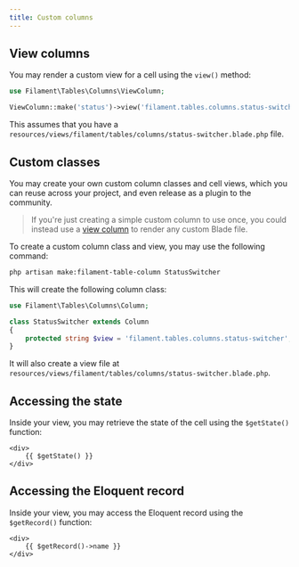 ```yaml
---
title: Custom columns
---
```


## View columns

You may render a custom view for a cell using the `view()` method:

```php
use Filament\Tables\Columns\ViewColumn;

ViewColumn::make('status')->view('filament.tables.columns.status-switcher')
```

This assumes that you have a `resources/views/filament/tables/columns/status-switcher.blade.php` file.

## Custom classes

You may create your own custom column classes and cell views, which you can reuse across your project, and even release as a plugin to the community.

> If you're just creating a simple custom column to use once, you could instead use a [view column](#view-columns) to render any custom Blade file.

To create a custom column class and view, you may use the following command:

```bash
php artisan make:filament-table-column StatusSwitcher
```

This will create the following column class:

```php
use Filament\Tables\Columns\Column;

class StatusSwitcher extends Column
{
    protected string $view = 'filament.tables.columns.status-switcher';
}
```

It will also create a view file at `resources/views/filament/tables/columns/status-switcher.blade.php`.

## Accessing the state

Inside your view, you may retrieve the state of the cell using the `$getState()` function:

```blade
<div>
    {{ $getState() }}
</div>
```

## Accessing the Eloquent record

Inside your view, you may access the Eloquent record using the `$getRecord()` function:

```blade
<div>
    {{ $getRecord()->name }}
</div>
```
